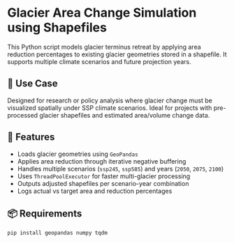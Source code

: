 # Glacier Area Change Simulation using Shapefiles

This Python script models glacier terminus retreat by applying area reduction percentages to existing glacier geometries stored in a shapefile. It supports multiple climate scenarios and future projection years.

## 📍 Use Case

Designed for research or policy analysis where glacier change must be visualized spatially under SSP climate scenarios. Ideal for projects with pre-processed glacier shapefiles and estimated area/volume change data.

## 🧰 Features

- Loads glacier geometries using `GeoPandas`
- Applies area reduction through iterative negative buffering
- Handles multiple scenarios (`ssp245`, `ssp585`) and years (`2050`, `2075`, `2100`)
- Uses `ThreadPoolExecutor` for faster multi-glacier processing
- Outputs adjusted shapefiles per scenario-year combination
- Logs actual vs target area and reduction percentages

## 📦 Requirements

```bash
pip install geopandas numpy tqdm
